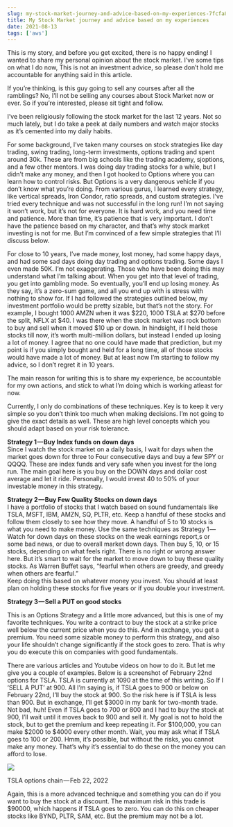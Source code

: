 ```yaml
---
slug: my-stock-market-journey-and-advice-based-on-my-experiences-7fcfa823cc0b
title: My Stock Market journey and advice based on my experiences
date: 2021-08-13
tags: ['aws']
---
```


This is my story, and before you get excited, there is no happy ending! I wanted to share my personal opinion about the stock market. I’ve some tips on what I do now, This is not an investment advice, so please don’t hold me accountable for anything said in this article.

<!-- more -->




If you’re thinking, is this guy going to sell any courses after all the ramblings? No, I’ll not be selling any courses about Stock Market now or ever. So if you’re interested, please sit tight and follow.


I’ve been religiously following the stock market for the last 12 years. Not so much lately, but I do take a peek at daily numbers and watch major stocks as it’s cemented into my daily habits.


For some background, I’ve taken many courses on stock strategies like day trading, swing trading, long-term investments, options trading and spent around 30k. These are from big schools like the trading academy, sjoptions, and a few other mentors. I was doing day trading stocks for a while, but I didn’t make any money, and then I got hooked to Options where you can learn how to control risks. But Options is a very dangerous vehicle if you don’t know what you’re doing. From various gurus, I learned every strategy, like vertical spreads, Iron Condor, ratio spreads, and custom strategies. I’ve tried every technique and was not successful in the long run! I’m not saying it won’t work, but it’s not for everyone. It is hard work, and you need time and patience. More than time, it’s patience that is very important. I don’t have the patience based on my character, and that’s why stock market investing is not for me. But I’m convinced of a few simple strategies that I’ll discuss below.


For close to 10 years, I’ve made money, lost money, had some happy days, and had some sad days doing day trading and options trading. Some days I even made 50K. I’m not exaggerating. Those who have been doing this may understand what I’m talking about. When you get into that level of trading, you get into gambling mode. So eventually, you’ll end up losing money. As they say, it’s a zero-sum game, and all you end up with is stress with nothing to show for. If I had followed the strategies outlined below, my investment portfolio would be pretty sizable, but that’s not the story. For example, I bought 1000 AMZN when it was $220, 1000 TSLA at $270 before the split, NFLX at $40. I was there when the stock market was rock bottom to buy and sell when it moved $10 up or down. In hindsight, if I held those stocks till now, it’s worth multi-million dollars, but instead I ended up losing a lot of money. I agree that no one could have made that prediction, but my point is if you simply bought and held for a long time, all of those stocks would have made a lot of money. But at least now I’m starting to follow my advice, so I don’t regret it in 10 years.


The main reason for writing this is to share my experience, be accountable for my own actions, and stick to what I’m doing which is working atleast for now.


Currently, I only do combinations of these techniques. Key is to keep it very simple so you don’t think too much when making decisions. I’m not going to give the exact details as well. These are high level concepts which you should adapt based on your risk tolerance.


**Strategy 1 — Buy Index funds on down days**  
Since I watch the stock market on a daily basis, I wait for days when the market goes down for three to Four consecutive days and buy a few SPY or QQQQ. These are index funds and very safe when you invest for the long run. The main goal here is you buy on the DOWN days and dollar cost average and let it ride. Personally, I would invest 40 to 50% of your investable money in this strategy.


**Strategy 2 — Buy Few Quality Stocks on down days**  
 I have a portfolio of stocks that I watch based on sound fundamentals like TSLA, MSFT, IBM, AMZN, SQ, PLTR, etc. Keep a handful of these stocks and follow them closely to see how they move. A handful of 5 to 10 stocks is what you need to make money. Use the same techniques as Strategy 1 — Watch for down days on these stocks on the weak earnings report,s or some bad news, or due to overall market down days. Then buy 5, 10, or 15 stocks, depending on what feels right. There is no right or wrong answer here. But it’s smart to wait for the market to move down to buy these quality stocks. As Warren Buffet says, “fearful when others are greedy, and greedy when others are fearful.”  
 Keep doing this based on whatever money you invest. You should at least plan on holding these stocks for five years or if you double your investment. 


**Strategy 3 — Sell a PUT on good stocks** 


 This is an Options Strategy and a little more advanced, but this is one of my favorite techniques. You write a contract to buy the stock at a strike price well below the current price when you do this. And in exchange, you get a premium. You need some sizable money to perform this strategy, and also your life shouldn’t change significantly if the stock goes to zero. That is why you do execute this on companies with good fundamentals. 


There are various articles and Youtube videos on how to do it. But let me give you a couple of examples. Below is a screenshot of February 22nd options for TSLA. TSLA is currently at 1090 at the time of this writing. So If I ‘SELL A PUT’ at 900. All I’m saying is, if TSLA goes to 900 or below on February 22nd, I’ll buy the stock at 900. So the risk here is if TSLA is less than 900. But in exchange, I’ll get $3000 in my bank for two-month trade. Not bad, huh! Even if TSLA goes to 700 or 800 and I had to buy the stock at 900, I’ll wait until it moves back to 900 and sell it. My goal is not to hold the stock, but to get the premium and keep repeating it. For $100,000, you can make $2000 to $4000 every other month. Wait, you may ask what if TSLA goes to 100 or 200. Hmm, it’s possible, but without the risks, you cannot make any money. That’s why it’s essential to do these on the money you can afford to lose.


![](https://cdn.hashnode.com/res/hashnode/image/upload/v1673406092994/kEnU_kRGz.jpeg)


TSLA options chain — Feb 22, 2022


Again, this is a more advanced technique and something you can do if you want to buy the stock at a discount. The maximum risk in this trade is $90000, which happens if TSLA goes to zero. You can do this on cheaper stocks like BYND, PLTR, SAM, etc. But the premium may not be a lot.


